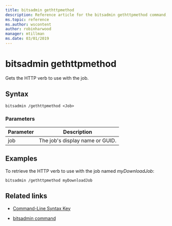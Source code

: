 ```yaml
---
title: bitsadmin gethttpmethod
description: Reference article for the bitsadmin gethttpmethod command, which gets the HTTP verb to use with the job.
ms.topic: reference
ms.author: wscontent
author: robinharwood
manager: mtillman
ms.date: 03/01/2019
---
```


# bitsadmin gethttpmethod

Gets the HTTP verb to use with the job.

## Syntax

```
bitsadmin /gethttpmethod <Job>
```

### Parameters

| Parameter | Description |
| -------------- | -------------- |
| job | The job's display name or GUID. |

## Examples

To retrieve the HTTP verb to use with the job named *myDownloadJob*:

```
bitsadmin /gethttpmethod myDownloadJob
```

## Related links

- [Command-Line Syntax Key](command-line-syntax-key.md)

- [bitsadmin command](bitsadmin.md)
